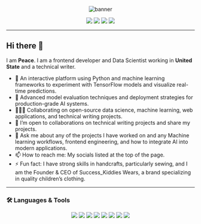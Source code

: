 <!-- Banner Section -->
<p align="center">
  <img src="https://peaceemenike.github.io" alt="banner" />
</p>

<!-- Social Links -->
<p align="center">
<a href="https://linkedin.com/in/peaceemenike"><img src="https://img.shields.io/badge/LinkedIn-0077B5?style=for-the-badge&logo=linkedin&logoColor=white" /></a>
  <a href="https://codepen.io/peaceemenike"><img src="https://img.shields.io/badge/CodePen-000000?style=for-the-badge&logo=codepen&logoColor=white" /></a>
  <a href="https://medium.com/@peaceemenike"><img src="https://img.shields.io/badge/Medium-12100E?style=for-the-badge&logo=medium&logoColor=white" /></a>
  <a href="https://hashnode.com/@peaceemenike"><img src="https://img.shields.io/badge/Hashnode-2962FF?style=for-the-badge&logo=hashnode&logoColor=white" /></a>

</p>

---

## Hi there 👋

I am **Peace**. I am a frontend developer and Data Scientist working in **United State** and a technical writer.

- 🎤 An interactive platform using Python and machine learning frameworks to experiment with TensorFlow models and visualize real-time predictions.
- 🌱 Advanced model evaluation techniques and deployment strategies for production-grade AI systems.
- 🧑‍🤝‍🧑 Collaborating on open-source data science, machine learning, web applications, and technical writing projects. 
- 🤔 I’m open to collaborations on technical writing projects and share my projects.
- 💬 Ask me about any of the projects I have worked on and any Machine learning workflows, frontend engineering, and how to integrate AI into modern applications.
- 📫 How to reach me: My socials listed at the top of the page.
- ⚡ Fun fact: I have strong skills in handcrafts, particularly sewing, and I am the Founder & CEO of Success_Kiddies Wears, a brand specializing in quality children’s clothing.
---

### 🛠️ Languages & Tools

<p align="center">
  <img src="https://img.shields.io/badge/HTML5-E34F26?style=for-the-badge&logo=html5&logoColor=white"/>
  <img src="https://img.shields.io/badge/CSS3-1572B6?style=for-the-badge&logo=css3&logoColor=white"/>
  <img src="https://img.shields.io/badge/JavaScript-F7DF1E?style=for-the-badge&logo=javascript&logoColor=black"/>
  <img src="https://img.shields.io/badge/React-20232A?style=for-the-badge&logo=react&logoColor=61DAFB"/>
  <img src="https://img.shields.io/badge/Python-3776AB?style=for-the-badge&logo=python&logoColor=white"/>
  <img src="https://img.shields.io/badge/R-276DC3?style=for-the-badge&logo=r&logoColor=white"/>
  <img src="https://img.shields.io/badge/SQL-4479A1?style=for-the-badge&logo=postgresql&logoColor=white"/>
  <img src="https://img.shields.io/badge/Power%20BI-F2C811?style=for-the-badge&logo=powerbi&logoColor=black"/>

</p>


<!--
**peaceemenike/peaceemenike** is a ✨ _special_ ✨ repository because its `README.md` (this file) appears on your GitHub profile.

Here are some ideas to get you started:

- 🔭 I’m currently working on ...
- 🌱 I’m currently learning ...
- 👯 I’m looking to collaborate on ...
- 🤔 I’m looking for help with ...
- 💬 Ask me about ...
- 📫 How to reach me: ...
- 😄 Pronouns: ...
- ⚡ Fun fact: ...
-->
